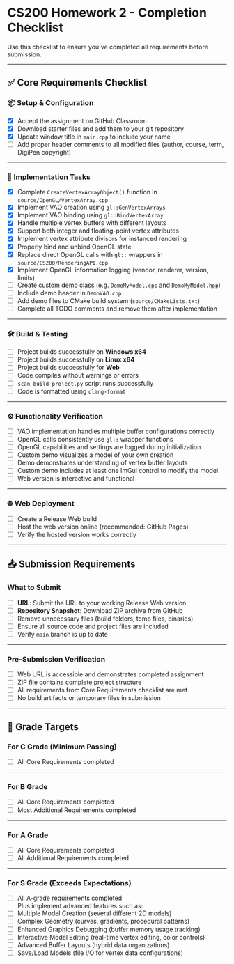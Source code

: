# CS200 Homework 2 - Completion Checklist

Use this checklist to ensure you've completed all requirements before submission.

---

## ✅ Core Requirements Checklist

### 📦 Setup & Configuration
- [x] Accept the assignment on GitHub Classroom
- [x] Download starter files and add them to your git repository
- [x] Update window title in `main.cpp` to include your name
- [ ] Add proper header comments to all modified files (author, course, term, DigiPen copyright)

---

### 🧩 Implementation Tasks
- [x] Complete `CreateVertexArrayObject()` function in `source/OpenGL/VertexArray.cpp`
- [x] Implement VAO creation using `gl::GenVertexArrays`
- [x] Implement VAO binding using `gl::BindVertexArray`
- [x] Handle multiple vertex buffers with different layouts
- [x] Support both integer and floating-point vertex attributes
- [x] Implement vertex attribute divisors for instanced rendering
- [x] Properly bind and unbind OpenGL state
- [x] Replace direct OpenGL calls with `gl::` wrappers in `source/CS200/RenderingAPI.cpp`
- [x] Implement OpenGL information logging (vendor, renderer, version, limits)
- [ ] Create custom demo class (e.g. `DemoMyModel.cpp` and `DemoMyModel.hpp`)
- [ ] Include demo header in `DemoVAO.cpp`
- [ ] Add demo files to CMake build system (`source/CMakeLists.txt`)
- [ ] Complete all TODO comments and remove them after implementation

---

### 🛠 Build & Testing
- [ ] Project builds successfully on **Windows x64**
- [ ] Project builds successfully on **Linux x64**
- [ ] Project builds successfully for **Web**
- [ ] Code compiles without warnings or errors
- [ ] `scan_build_project.py` script runs successfully
- [ ] Code is formatted using `clang-format`

---

### ⚙️ Functionality Verification
- [ ] VAO implementation handles multiple buffer configurations correctly
- [ ] OpenGL calls consistently use `gl::` wrapper functions
- [ ] OpenGL capabilities and settings are logged during initialization
- [ ] Custom demo visualizes a model of your own creation
- [ ] Demo demonstrates understanding of vertex buffer layouts
- [ ] Custom demo includes at least one ImGui control to modify the model
- [ ] Web version is interactive and functional

---

### 🌐 Web Deployment
- [ ] Create a Release Web build
- [ ] Host the web version online (recommended: GitHub Pages)
- [ ] Verify the hosted version works correctly

---

## 📤 Submission Requirements

### What to Submit
- [ ] **URL**: Submit the URL to your working Release Web version
- [ ] **Repository Snapshot**: Download ZIP archive from GitHub
- [ ] Remove unnecessary files (build folders, temp files, binaries)
- [ ] Ensure all source code and project files are included
- [ ] Verify `main` branch is up to date

---

### Pre-Submission Verification
- [ ] Web URL is accessible and demonstrates completed assignment
- [ ] ZIP file contains complete project structure
- [ ] All requirements from Core Requirements checklist are met
- [ ] No build artifacts or temporary files in submission

---

## 🎯 Grade Targets

### For C Grade (Minimum Passing)
- [ ] All Core Requirements completed

---

### For B Grade
- [ ] All Core Requirements completed
- [ ] Most Additional Requirements completed

---

### For A Grade
- [ ] All Core Requirements completed
- [ ] All Additional Requirements completed

---

### For S Grade (Exceeds Expectations)
- [ ] All A-grade requirements completed  
Plus implement advanced features such as:
- [ ] Multiple Model Creation (several different 2D models)
- [ ] Complex Geometry (curves, gradients, procedural patterns)
- [ ] Enhanced Graphics Debugging (buffer memory usage tracking)
- [ ] Interactive Model Editing (real-time vertex editing, color controls)
- [ ] Advanced Buffer Layouts (hybrid data organizations)
- [ ] Save/Load Models (file I/O for vertex data configurations)
